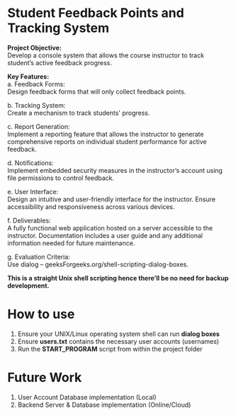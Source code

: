 # Student Feedback Points and Tracking System

**Project Objective:**\
Develop a console system that allows the course instructor to track student’s active feedback progress. 

**Key Features:**\
a. Feedback Forms:\
Design feedback forms that will only collect feedback points. 

b. Tracking System:\
Create a mechanism to track students' progress. 

c. Report Generation:\
Implement a reporting feature that allows the instructor to generate comprehensive reports on 
individual student performance for active feedback. 

d. Notifications:\
Implement embedded security measures in the instructor’s account using file permissions to 
control feedback. 

e. User Interface:\
Design an intuitive and user-friendly interface for the instructor. Ensure accessibility and 
responsiveness across various devices. 

f. Deliverables:\
A fully functional web application hosted on a server accessible to the instructor. Documentation 
includes a user guide and any additional information needed for future maintenance. 

g. Evaluation Criteria:\
Use dialog – geeksForgeeks.org/shell-scripting-dialog-boxes. 

**This is a straight Unix shell scripting hence there’ll be no need for backup development.**

# How to use

1. Ensure your UNIX/Linux operating system shell can run **dialog boxes** 
2. Ensure **users.txt** contains the necessary user accounts (usernames)
3. Run the **START_PROGRAM** script from within the project folder

# Future Work
1. User Account Database implementation (Local) 
2. Backend Server & Database implementation (Online/Cloud)
